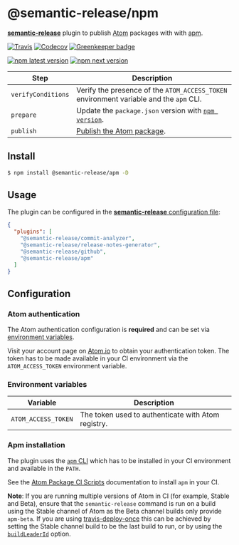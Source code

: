 # @semantic-release/npm

[**semantic-release**](https://github.com/semantic-release/semantic-release) plugin to publish [Atom](https://www.atom.io) packages with with [apm](https://github.com/atom/apm).

[![Travis](https://img.shields.io/travis/com/semantic-release/apm.svg)](https://travis-ci.com/semantic-release/apm)
[![Codecov](https://img.shields.io/codecov/c/github/semantic-release/apm.svg)](https://codecov.io/gh/semantic-release/apm)
[![Greenkeeper badge](https://badges.greenkeeper.io/semantic-release/apm.svg)](https://greenkeeper.io/)

[![npm latest version](https://img.shields.io/npm/v/@semantic-release/apm/latest.svg)](https://www.npmjs.com/package/@semantic-release/apm)
[![npm next version](https://img.shields.io/npm/v/@semantic-release/apm/next.svg)](https://www.npmjs.com/package/@semantic-release/apm)

| Step               | Description                                                                                  |
|--------------------|----------------------------------------------------------------------------------------------|
| `verifyConditions` | Verify the presence of the `ATOM_ACCESS_TOKEN` environment variable and the `apm` CLI.       |
| `prepare`          | Update the `package.json` version with [`npm version`](https://docs.npmjs.com/cli/version).  |
| `publish`          | [Publish the Atom package](https://flight-manual.atom.io/hacking-atom/sections/publishing/). |

## Install

```bash
$ npm install @semantic-release/apm -D
```

## Usage

The plugin can be configured in the [**semantic-release** configuration file](https://github.com/semantic-release/semantic-release/blob/master/docs/usage/configuration.md#configuration):

```json
{
  "plugins": [
    "@semantic-release/commit-analyzer",
    "@semantic-release/release-notes-generator",
    "@semantic-release/github",
    "@semantic-release/apm"
  ]
}
```

## Configuration

### Atom authentication

The Atom authentication configuration is **required** and can be set via [environment variables](#environment-variables).

Visit your account page on [Atom.io](https://atom.io/account) to obtain your authentication token. The token has to be made available in your CI environment via the `ATOM_ACCESS_TOKEN` environment variable.

### Environment variables

| Variable            | Description                                        |
|---------------------|----------------------------------------------------|
| `ATOM_ACCESS_TOKEN` | The token used to authenticate with Atom registry. |

### Apm installation

The plugin uses the [`apm` CLI](https://github.com/atom/apm) which has to be installed in your CI environment and available in the `PATH`.

See the [Atom Package CI Scripts](https://github.com/atom/ci#atom-package-ci-scripts) documentation to install `apm` in your CI.

**Note**: If you are running multiple versions of Atom in CI (for example, Stable and Beta), ensure that the `semantic-release` command is run on a build using the Stable channel of Atom as the Beta channel builds only provide `apm-beta`. If you are using [travis-deploy-once](https://github.com/semantic-release/travis-deploy-once) this can be achieved by setting the Stable channel build to be the last build to run, or by using the [`buildLeaderId`](https://github.com/semantic-release/travis-deploy-once#-b---buildleaderid) option.
